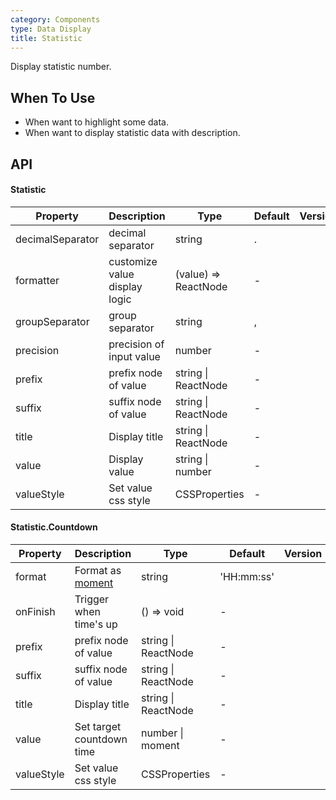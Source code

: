 ```yaml
---
category: Components
type: Data Display
title: Statistic
---
```


Display statistic number.

## When To Use

- When want to highlight some data.
- When want to display statistic data with description.

## API

#### Statistic

| Property         | Description                   | Type                 | Default | Version |
| ---------------- | ----------------------------- | -------------------- | ------- | ------- |
| decimalSeparator | decimal separator             | string               | .       |         |
| formatter        | customize value display logic | (value) => ReactNode | -       |         |
| groupSeparator   | group separator               | string               | ,       |         |
| precision        | precision of input value      | number               | -       |         |
| prefix           | prefix node of value          | string \| ReactNode  | -       |         |
| suffix           | suffix node of value          | string \| ReactNode  | -       |         |
| title            | Display title                 | string \| ReactNode  | -       |         |
| value            | Display value                 | string \| number     | -       |         |
| valueStyle       | Set value css style           | CSSProperties        | -       |         |

#### Statistic.Countdown

| Property | Description | Type | Default | Version |
| --- | --- | --- | --- | --- |
| format | Format as [moment](http://momentjs.com/) | string | 'HH:mm:ss' |  |
| onFinish | Trigger when time's up | () => void | - |  |
| prefix | prefix node of value | string \| ReactNode | - |  |
| suffix | suffix node of value | string \| ReactNode | - |  |
| title | Display title | string \| ReactNode | - |  |
| value | Set target countdown time | number \| moment | - |  |
| valueStyle | Set value css style | CSSProperties | - |  |

